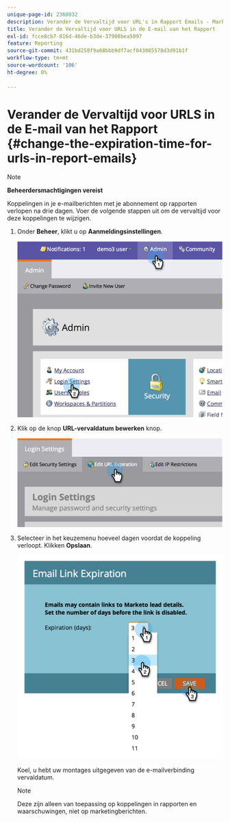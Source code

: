 ```yaml
---
unique-page-id: 2360032
description: Verander de Vervaltijd voor URL's in Rapport Emails - Marketo Docs - de Documentatie van het Product
title: Verander de Vervaltijd voor URLS in de E-mail van het Rapport
exl-id: fcce8cb7-816d-46de-b3de-37908bea5097
feature: Reporting
source-git-commit: 431bd258f9a68bbb9df7acf043085578d3d91b1f
workflow-type: tm+mt
source-wordcount: '106'
ht-degree: 0%

---
```


# Verander de Vervaltijd voor URLS in de E-mail van het Rapport {#change-the-expiration-time-for-urls-in-report-emails}

>[!NOTE]
>
>**Beheerdersmachtigingen vereist**

Koppelingen in je e-mailberichten met je abonnement op rapporten verlopen na drie dagen. Voer de volgende stappen uit om de vervaltijd voor deze koppelingen te wijzigen.

1. Onder **Beheer**, klikt u op **Aanmeldingsinstellingen**.

   ![](assets/image2014-9-16-14-3a44-3a57.png)

1. Klik op de knop **URL-vervaldatum bewerken** knop.

   ![](assets/image2014-9-16-14-3a45-3a1.png)

1. Selecteer in het keuzemenu hoeveel dagen voordat de koppeling verloopt. Klikken **Opslaan**.

   ![](assets/image2014-9-16-14-3a45-3a5.png)

   Koel, u hebt uw montages uitgegeven van de e-mailverbinding vervaldatum.

   >[!NOTE]
   >
   >Deze zijn alleen van toepassing op koppelingen in rapporten en waarschuwingen, niet op marketingberichten.

